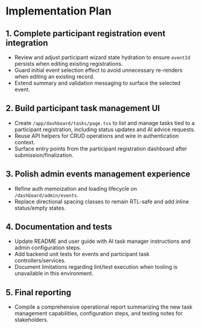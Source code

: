 # Implementation Plan

## 1. Complete participant registration event integration
- Review and adjust participant wizard state hydration to ensure `eventId` persists when editing existing registrations.
- Guard initial event selection effect to avoid unnecessary re-renders when editing an existing record.
- Extend summary and validation messaging to surface the selected event.

## 2. Build participant task management UI
- Create `/app/dashboard/tasks/page.tsx` to list and manage tasks tied to a participant registration, including status updates and AI advice requests.
- Reuse API helpers for CRUD operations and wire in authentication context.
- Surface entry points from the participant registration dashboard after submission/finalization.

## 3. Polish admin events management experience
- Refine auth memoization and loading lifecycle on `/dashboard/admin/events`.
- Replace directional spacing classes to remain RTL-safe and add inline status/empty states.

## 4. Documentation and tests
- Update README and user guide with AI task manager instructions and admin configuration steps.
- Add backend unit tests for events and participant task controllers/services.
- Document limitations regarding lint/test execution when tooling is unavailable in this environment.

## 5. Final reporting
- Compile a comprehensive operational report summarizing the new task management capabilities, configuration steps, and testing notes for stakeholders.
